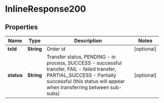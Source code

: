 
# InlineResponse200

## Properties

Name | Type | Description | Notes
------------ | ------------- | ------------- | -------------
**txId** | **String** | Order id |  [optional]
**status** | **String** | Transfer status, PENDING - in process, SUCCESS - successful transfer, FAIL - failed transfer, PARTIAL_SUCCESS - Partially successful (this status will appear when transferring between sub-subs) |  [optional]

